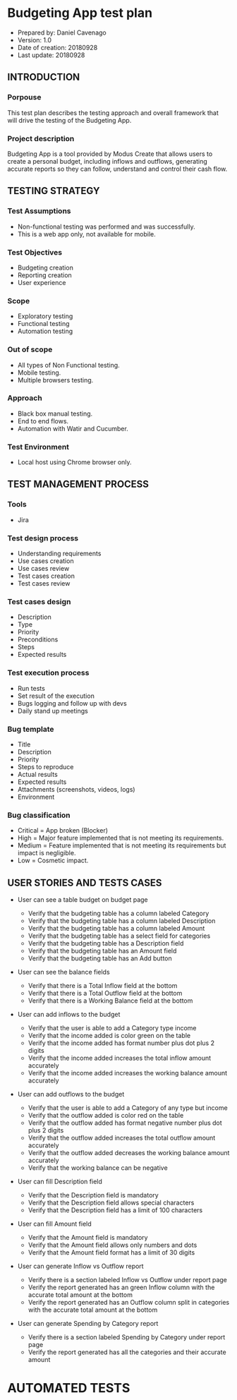# Budgeting App test plan

- Prepared by: Daniel Cavenago
- Version: 1.0
- Date of creation: 20180928
- Last update: 20180928

## INTRODUCTION
### Porpouse
   This test plan describes the testing approach and overall framework that will drive the testing of the Budgeting App.
### Project description
   Budgeting App is a tool provided by Modus Create that allows users to create a personal budget, including inflows and outflows, generating accurate reports so they can follow, understand and control their cash flow.

## TESTING STRATEGY
### Test Assumptions
   - Non-functional testing was performed and was successfully.
   - This is a web app only, not available for mobile.

### Test Objectives
   - Budgeting creation
   - Reporting creation
   - User experience

### Scope
   - Exploratory testing
   - Functional testing
   - Automation testing

### Out of scope
   - All types of Non Functional testing.
   - Mobile testing.
   - Multiple browsers testing.

### Approach
   - Black box manual testing.
   - End to end flows.
   - Automation with Watir and Cucumber.

### Test Environment
   - Local host using Chrome browser only.

## TEST MANAGEMENT PROCESS
### Tools
   - Jira
### Test design process
   - Understanding requirements
   - Use cases creation
   - Use cases review
   - Test cases creation
   - Test cases review

### Test cases design
   - Description
   - Type
   - Priority
   - Preconditions
   - Steps
   - Expected results

### Test execution process
   - Run tests
   - Set result of the execution
   - Bugs logging and follow up with devs
   - Daily stand up meetings

### Bug template
   - Title
   - Description
   - Priority
   - Steps to reproduce
   - Actual results
   - Expected results
   - Attachments (screenshots, videos, logs)
   - Environment

### Bug classification
   - Critical = App broken (Blocker)
   - High = Major feature implemented that is not meeting its requirements.
   - Medium = Feature implemented that is not meeting its requirements but impact is negligible.
   - Low = Cosmetic impact.

## USER STORIES AND TESTS CASES
   - User can see a table budget on budget page
     - Verify that the budgeting table has a column labeled Category
     - Verify that the budgeting table has a column labeled Description
     - Verify that the budgeting table has a column labeled Amount
     - Verify that the budgeting table has a select field for categories
     - Verify that the budgeting table has a Description field
     - Verify that the budgeting table has an Amount field
     - Verify that the budgeting table has an Add button

  - User can see the balance fields
     - Verify that there is a Total Inflow field at the bottom
     - Verify that there is a Total Outflow field at the bottom
     - Verify that there is a Working Balance field at the bottom

  - User can add inflows to the budget
     - Verify that the user is able to add a Category type income
     - Verify that the income added is color green on the table
     - Verify that the income added has format number plus dot plus 2 digits
     - Verify that the income added increases the total inflow amount accurately
     - Verify that the income added increases the working balance amount accurately

  - User can add outflows to the budget
     - Verify that the user is able to add a Category of any type but income
     - Verify that the outflow added is color red on the table
     - Verify that the outflow added has format negative number plus dot plus 2 digits
     - Verify that the outflow added increases the total outflow amount accurately
     - Verify that the outflow added decreases the working balance amount accurately
     - Verify that the working balance can be negative

  - User can fill Description field
     - Verify that the Description field is mandatory
     - Verify that the Description field allows special characters
     - Verify that the Description field has a limit of 100 characters

  - User can fill Amount field
     - Verify that the Amount field is mandatory
     - Verify that the Amount field allows only numbers and dots
     - Verify that the Amount field format has a limit of 30 digits

  - User can generate Inflow vs Outflow report
     - Verify there is a section labeled Inflow vs Outflow under report page
     - Verify the report generated has an green Inflow column with the accurate total amount at the bottom
     - Verify the report generated has an Outflow column split in categories with the accurate total amount at the bottom

  - User can generate Spending by Category report
     - Verify there is a section labeled Spending by Category under report page
     - Verify the report generated has all the categories and their accurate amount

# AUTOMATED TESTS
